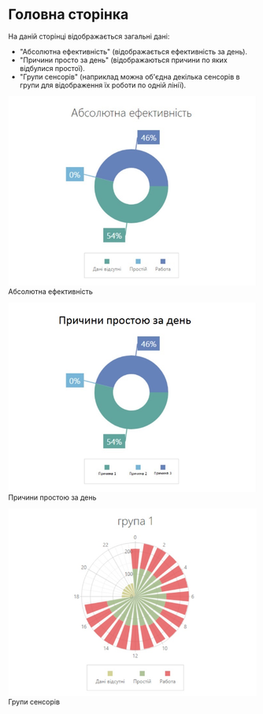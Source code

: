# Головна сторінка

На даній сторінці відображається загальні дані:
-  "Абсолютна ефективність" (відображається ефективність за день).
- "Причини просто за день" (відображаються причини по яких відбулися простої).
- "Групи сенсорів" (наприклад можна об'єдна декілька сенсорів в групи для відображення їх роботи по одній лінії).

![switch](../../img/site/effective.jpg)
Абсолютна ефективність

![switch](../../img/site/downtime.jpg)
Причини простою за день

![switch](../../img/site/group.jpg)
Групи сенсорів
